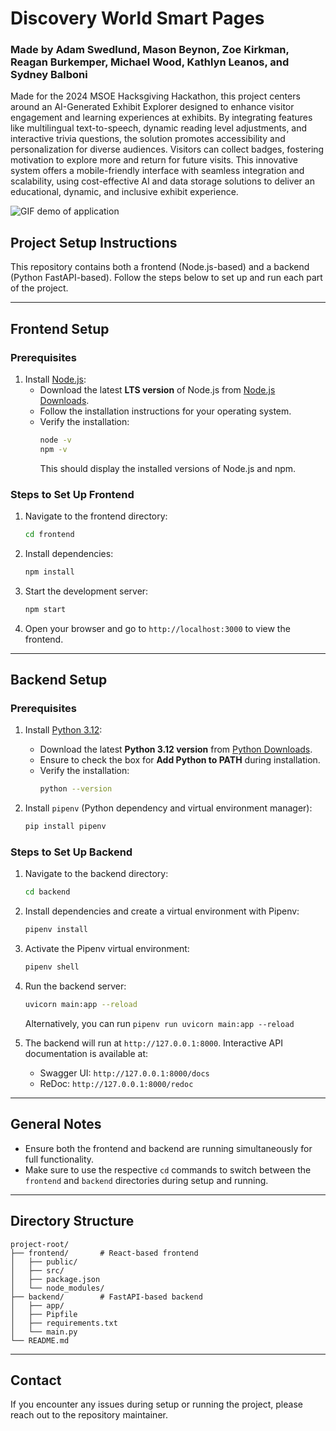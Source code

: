 # Discovery World Smart Pages
### **Made by Adam Swedlund, Mason Beynon, Zoe Kirkman, Reagan Burkemper, Michael Wood, Kathlyn Leanos, and Sydney Balboni**
Made for the 2024 MSOE Hacksgiving Hackathon, this project centers around an AI-Generated Exhibit Explorer designed to enhance visitor engagement and learning experiences at exhibits. By integrating features like multilingual text-to-speech, dynamic reading level adjustments, and interactive trivia questions, the solution promotes accessibility and personalization for diverse audiences. Visitors can collect badges, fostering motivation to explore more and return for future visits. This innovative system offers a mobile-friendly interface with seamless integration and scalability, using cost-effective AI and data storage solutions to deliver an educational, dynamic, and inclusive exhibit experience.

![GIF demo of application](images/dw_smart_pages_demo-ezgif.com-crop.gif)

## Project Setup Instructions

This repository contains both a frontend (Node.js-based) and a backend (Python FastAPI-based). Follow the steps below to set up and run each part of the project.

---

## **Frontend Setup**

### **Prerequisites**
1. Install [Node.js](https://nodejs.org/):
   - Download the latest **LTS version** of Node.js from [Node.js Downloads](https://nodejs.org/).
   - Follow the installation instructions for your operating system.
   - Verify the installation:
     ```bash
     node -v
     npm -v
     ```
     This should display the installed versions of Node.js and npm.

### **Steps to Set Up Frontend**
1. Navigate to the frontend directory:
   ```bash
   cd frontend
   ```

2. Install dependencies:
   ```bash
   npm install
   ```

3. Start the development server:
   ```bash
   npm start
   ```

4. Open your browser and go to `http://localhost:3000` to view the frontend.

---

## **Backend Setup**

### **Prerequisites**
1. Install [Python 3.12](https://www.python.org/):
   - Download the latest **Python 3.12 version** from [Python Downloads](https://www.python.org/downloads/).
   - Ensure to check the box for **Add Python to PATH** during installation.
   - Verify the installation:
     ```bash
     python --version
     ```

2. Install `pipenv` (Python dependency and virtual environment manager):
   ```bash
   pip install pipenv
   ```

### **Steps to Set Up Backend**
1. Navigate to the backend directory:
   ```bash
   cd backend
   ```

2. Install dependencies and create a virtual environment with Pipenv:
   ```bash
   pipenv install
   ```

3. Activate the Pipenv virtual environment:
   ```bash
   pipenv shell
   ```

4. Run the backend server:
   ```bash
   uvicorn main:app --reload
   ```
   Alternatively, you can run `pipenv run uvicorn main:app --reload`

5. The backend will run at `http://127.0.0.1:8000`. Interactive API documentation is available at:
   - Swagger UI: `http://127.0.0.1:8000/docs`
   - ReDoc: `http://127.0.0.1:8000/redoc`

---

## **General Notes**
- Ensure both the frontend and backend are running simultaneously for full functionality.
- Make sure to use the respective `cd` commands to switch between the `frontend` and `backend` directories during setup and running.

---

## **Directory Structure**
```
project-root/
├── frontend/       # React-based frontend
│   ├── public/
│   ├── src/
│   ├── package.json
│   └── node_modules/
├── backend/        # FastAPI-based backend
│   ├── app/
│   ├── Pipfile
│   ├── requirements.txt
│   └── main.py
└── README.md
```

---

## **Contact**
If you encounter any issues during setup or running the project, please reach out to the repository maintainer.
